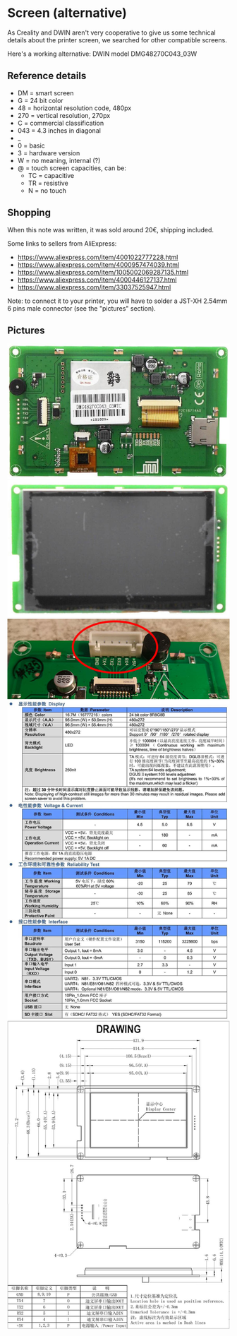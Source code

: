 # Screen (alternative)

As Creality and DWIN aren't very cooperative to give us some technical details about the printer screen, we searched for other compatible screens.

Here's a working alternative: DWIN model DMG48270C043_03W

## Reference details

* DM = smart screen
* G = 24 bit color
* 48 = horizontal resolution code, 480px
* 270 = vertical resolution, 270px
* C = commercial classification
* 043 = 4.3 inches in diagonal
* _
* 0 = basic
* 3 = hardware version
* W = no meaning, internal (?)
* @ = touch screen capacities, can be:
  * TC = capacitive
  * TR = resistive
  * N = no touch
    
## Shopping

When this note was written, it was sold around 20€, shipping included.

Some links to sellers from AliExpress:

* https://www.aliexpress.com/item/4001022777228.html
* https://www.aliexpress.com/item/4000957474039.html
* https://www.aliexpress.com/item/1005002069287135.html
* https://www.aliexpress.com/item/4000446127137.html
* https://www.aliexpress.com/item/33037525947.html

Note: to connect it to your printer, you will have to solder a JST-XH 2.54mm 6 pins male connector (see the "pictures" section).

## Pictures

![Back](../files/dwin/screens/DMG48270C043_03W/back.jpg)
![Front](../files/dwin/screens/DMG48270C043_03W/front.jpg)
![Back](../files/dwin/screens/DMG48270C043_03W/connector.jpg)
![Datasheet](../files/dwin/screens/DMG48270C043_03W/datasheet.jpg)
![Datasheet](../files/dwin/screens/DMG48270C043_03W/packaging.jpg)
